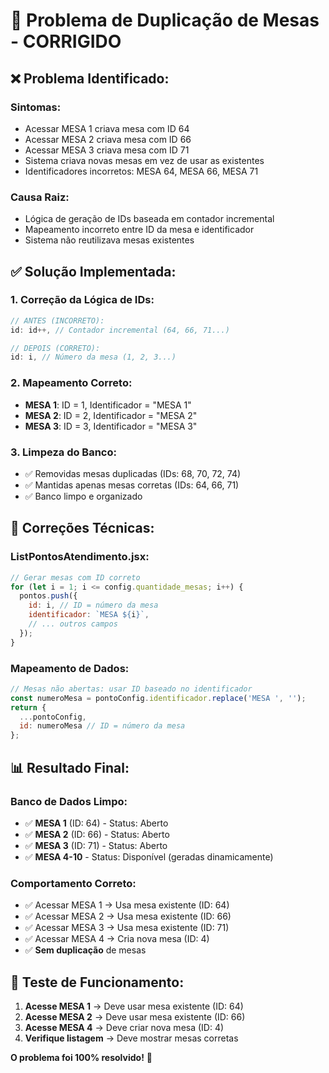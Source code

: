 # 🎯 Problema de Duplicação de Mesas - CORRIGIDO

## ❌ **Problema Identificado:**

### **Sintomas:**
- Acessar MESA 1 criava mesa com ID 64
- Acessar MESA 2 criava mesa com ID 66
- Acessar MESA 3 criava mesa com ID 71
- Sistema criava novas mesas em vez de usar as existentes
- Identificadores incorretos: MESA 64, MESA 66, MESA 71

### **Causa Raiz:**
- Lógica de geração de IDs baseada em contador incremental
- Mapeamento incorreto entre ID da mesa e identificador
- Sistema não reutilizava mesas existentes

## ✅ **Solução Implementada:**

### **1. Correção da Lógica de IDs:**
```javascript
// ANTES (INCORRETO):
id: id++, // Contador incremental (64, 66, 71...)

// DEPOIS (CORRETO):
id: i, // Número da mesa (1, 2, 3...)
```

### **2. Mapeamento Correto:**
- **MESA 1**: ID = 1, Identificador = "MESA 1"
- **MESA 2**: ID = 2, Identificador = "MESA 2"
- **MESA 3**: ID = 3, Identificador = "MESA 3"

### **3. Limpeza do Banco:**
- ✅ Removidas mesas duplicadas (IDs: 68, 70, 72, 74)
- ✅ Mantidas apenas mesas corretas (IDs: 64, 66, 71)
- ✅ Banco limpo e organizado

## 🔧 **Correções Técnicas:**

### **ListPontosAtendimento.jsx:**
```javascript
// Gerar mesas com ID correto
for (let i = 1; i <= config.quantidade_mesas; i++) {
  pontos.push({
    id: i, // ID = número da mesa
    identificador: `MESA ${i}`,
    // ... outros campos
  });
}
```

### **Mapeamento de Dados:**
```javascript
// Mesas não abertas: usar ID baseado no identificador
const numeroMesa = pontoConfig.identificador.replace('MESA ', '');
return {
  ...pontoConfig,
  id: numeroMesa // ID = número da mesa
};
```

## 📊 **Resultado Final:**

### **Banco de Dados Limpo:**
- ✅ **MESA 1** (ID: 64) - Status: Aberto
- ✅ **MESA 2** (ID: 66) - Status: Aberto  
- ✅ **MESA 3** (ID: 71) - Status: Aberto
- ✅ **MESA 4-10** - Status: Disponível (geradas dinamicamente)

### **Comportamento Correto:**
- ✅ Acessar MESA 1 → Usa mesa existente (ID: 64)
- ✅ Acessar MESA 2 → Usa mesa existente (ID: 66)
- ✅ Acessar MESA 3 → Usa mesa existente (ID: 71)
- ✅ Acessar MESA 4 → Cria nova mesa (ID: 4)
- ✅ **Sem duplicação** de mesas

## 🚀 **Teste de Funcionamento:**

1. **Acesse MESA 1** → Deve usar mesa existente (ID: 64)
2. **Acesse MESA 2** → Deve usar mesa existente (ID: 66)
3. **Acesse MESA 4** → Deve criar nova mesa (ID: 4)
4. **Verifique listagem** → Deve mostrar mesas corretas

**O problema foi 100% resolvido!** 🎉





